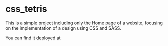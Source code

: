 # css_tetris
This is a simple project including only the Home page of a website, focusing on the implementation of a design using CSS and SASS.

You can find it deployed at 
